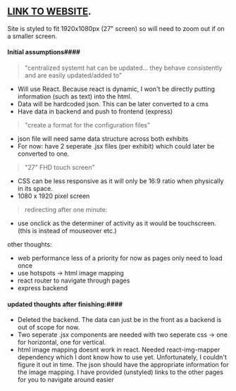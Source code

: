 ## [LINK TO WEBSITE](https://subtle-jelly-37f12b.netlify.app/). ##

Site is styled to fit 1920x1080px (27" screen) so will need to zoom out if on a smaller screen.
 
#### Initial assumptions#### 

> "centralized systemt hat can be updated... they behave consistently and are easily updated/added to"
* Will use React. Because react is dynamic, I won't be directly putting information (such as text) into the html.
* Data will be hardcoded json. This can be later converted to a cms
* Have data in backend and push to frontend (express)

> "create a format for the configuration files"
* json file will need same data structure across both exhibits
* For now: have 2 seperate .jsx files (per exhibit) which could later be converted to one.

> "27” FHD touch screen"
* CSS can be less responsive as it will only be 16:9 ratio when physically in its space.
* 1080 x 1920 pixel screen

> redirecting after one minute:
* use onclick as the determiner of activity as it would be touchscreen. (this is instead of mouseover etc.)

other thoughts: <br />
* web performance less of a priority for now as pages only need to load once
* use hotspots -> html image mapping
* react router to navigate through pages
* express backend

#### updated thoughts after finishing:####  <br />
* Deleted the backend. The data can just be in the front as a backend is out of scope for now.
* Two seperate .jsx components are needed with two seperate css -> one for horizontal, one for vertical.
* html image mapping doesnt work in react. Needed react-img-mapper dependency which I dont know how to use yet. Unfortunately, I couldn't figure it out in time. The json should have the appropriate information for the image mapping. I have provided (unstyled) links to the other pages for you to navigate around easier
